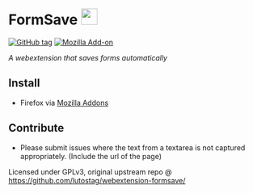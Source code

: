 # FormSave <img src="https://cdn.rawgit.com/lutostag/webextension-formsave/master/formsave/icons/icon.svg" alt="" width="32" height="32">
[![GitHub tag](https://img.shields.io/github/tag/lutostag/webextension-formsave.svg)](https://github.com/lutostag/webextension-formsave/) [![Mozilla Add-on](https://img.shields.io/amo/v/formsave.svg)](https://addons.mozilla.org/en-US/firefox/addon/formsave/)

*A webextension that saves forms automatically*

## Install
* Firefox via [Mozilla Addons](https://addons.mozilla.org/en-US/firefox/addon/formsave/)

## Contribute
* Please submit issues where the text from a textarea is not captured appropriately. (Include the url of the page)

Licensed under GPLv3, original upstream repo @ https://github.com/lutostag/webextension-formsave/
